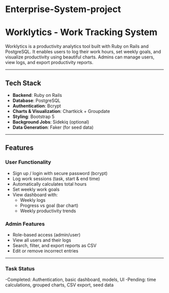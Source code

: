 # Enterprise-System-project
# Worklytics - Work Tracking System

Worklytics is a productivity analytics tool built with Ruby on Rails and PostgreSQL. It enables users to log their work hours, set weekly goals, and visualize productivity using beautiful charts. Admins can manage users, view logs, and export productivity reports.

---

## Tech Stack

- **Backend**: Ruby on Rails
- **Database**: PostgreSQL
- **Authentication**: Bcrypt  
- **Charts & Visualization**: Chartkick + Groupdate
- **Styling**: Bootstrap 5
- **Background Jobs**: Sidekiq (optional)
- **Data Generation**: Faker (for seed data)

---

## Features

###  User Functionality
- Sign up / login with secure password (bcrypt)
- Log work sessions (task, start & end time)
- Automatically calculates total hours
- Set weekly work goals
- View dashboard with:
  - Weekly logs
  - Progress vs goal (bar chart)
  - Weekly productivity trends

###  Admin Features
- Role-based access (admin/user)
- View all users and their logs
- Search, filter, and export reports as CSV
- Edit or remove incorrect entries

---
###  Task Status 

-Completed: Authentication, basic dashboard, models, UI
-Pending: time calculations, grouped charts, CSV export, seed data

